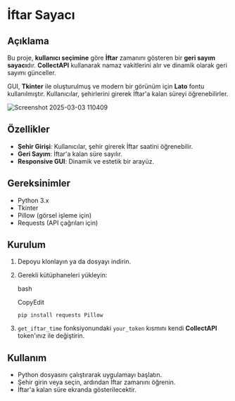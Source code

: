 İftar Sayacı
============

Açıklama
--------

Bu proje, **kullanıcı seçimine** göre **İftar** zamanını gösteren bir **geri sayım sayacı**dır. **CollectAPI** kullanarak namaz vakitlerini alır ve dinamik olarak geri sayımı günceller.

GUI, **Tkinter** ile oluşturulmuş ve modern bir görünüm için **Lato** fontu kullanılmıştır. Kullanıcılar, şehirlerini girerek İftar'a kalan süreyi öğrenebilirler.

![Screenshot 2025-03-03 110409](https://github.com/user-attachments/assets/f93df036-7223-4405-b6b6-c5b4079302d0)


Özellikler
----------

-   **Şehir Girişi**: Kullanıcılar, şehir girerek İftar saatini öğrenebilir.
-   **Geri Sayım**: İftar'a kalan süre sayılır.
-   **Responsive GUI**: Dinamik ve estetik bir arayüz.

Gereksinimler
-------------

-   Python 3.x
-   Tkinter
-   Pillow (görsel işleme için)
-   Requests (API çağrıları için)

Kurulum
-------

1.  Depoyu klonlayın ya da dosyayı indirin.

2.  Gerekli kütüphaneleri yükleyin:

    bash

    CopyEdit

    `pip install requests Pillow`

3.  `get_iftar_time` fonksiyonundaki `your_token` kısmını kendi **CollectAPI** token'ınız ile değiştirin.

Kullanım
--------

-   Python dosyasını çalıştırarak uygulamayı başlatın.
-   Şehir girin veya seçin, ardından İftar zamanını öğrenin.
-   İftar'a kalan süre ekranda gösterilecektir.
  
